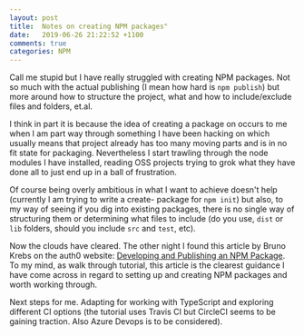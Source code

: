```yaml
---
layout: post
title:  Notes on creating NPM packages"
date:   2019-06-26 21:22:52 +1100
comments: true
categories: NPM
---
```

Call me stupid but I have really struggled with creating NPM packages. Not so much with the actual publishing (I mean how hard is ```npm publish```) but more around how to structure the project, what and how to include/exclude files and folders, et.al. 

I think in part it is because the idea of creating a package on occurs to me when I am part way through something I have been hacking on which usually means that project already has too many moving parts and is in no fit state for packaging. Nevertheless I start trawling through the node modules I have installed, reading OSS projects trying to grok what they have done all to just end up in a ball of frustration.  

Of course being overly ambitious in what I want to achieve doesn't help (currently I am trying to write a create- package for ```npm init```) but also, to my way of seeing if you dig into existing packages, there is no single way of structuring them or determining what files to include (do you use, ```dist``` or ```lib``` folders, should you include ```src``` and ```test```, etc).

Now the clouds have cleared. The other night I found this article by Bruno Krebs on the auth0 website: [Developing and Publishing an NPM Package](https://auth0.com/blog/developing-npm-packages). To my mind, as walk through tutorial, this article is the clearest guidance I have come across in regard to setting up and creating NPM packages and worth working through.

Next steps for me. Adapting for working with TypeScript and exploring different CI options (the tutorial uses Travis CI but CircleCI seems to be gaining traction. Also Azure Devops is to be considered).
